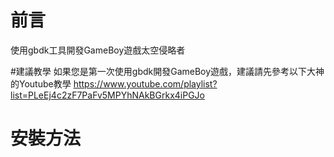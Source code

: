 # 前言
使用gbdk工具開發GameBoy遊戲太空侵略者

#建議教學
如果您是第一次使用gbdk開發GameBoy遊戲，建議請先參考以下大神的Youtube教學
https://www.youtube.com/playlist?list=PLeEj4c2zF7PaFv5MPYhNAkBGrkx4iPGJo

# 安裝方法
